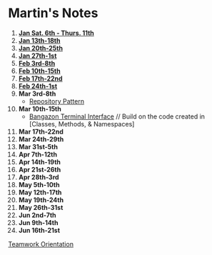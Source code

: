 # Martin's Notes

1. **[Jan Sat. 6th - Thurs. 11th](https://github.com/nss-evening-cohort-06/notes/blob/master/weeks/Week1.md)**
1. **[Jan 13th-18th](d0eab6afadac60f20f8afcdcda048f5f#file-week2-md)**
1. **[Jan 20th-25th](d0eab6afadac60f20f8afcdcda048f5f#file-week3-md)**
1. **[Jan 27th-1st](d0eab6afadac60f20f8afcdcda048f5f#file-week4-md)**
1. **[Feb 3rd-8th](d0eab6afadac60f20f8afcdcda048f5f#file-week5-md)**
1. **[Feb 10th-15th](d0eab6afadac60f20f8afcdcda048f5f#file-week6-md)**
1. **[Feb 17th-22nd](d0eab6afadac60f20f8afcdcda048f5f#file-week7-md)**
1. **[Feb 24th-1st](d0eab6afadac60f20f8afcdcda048f5f#file-week8-md)**
1. **Mar 3rd-8th**
	- [Repository Pattern](https://github.com/nashville-software-school/bangazon-inc/blob/formatting/concepts/data-access/repository-pattern.md)
1. **Mar 10th-15th**
	- [Bangazon Terminal Interface](https://github.com/nashville-software-school/bangazon-inc/blob/formatting/projects/BANGAZON_TERMINAL_INTERFACE.md) // Build on the code created in [Classes, Methods, & Namespaces]
1. **Mar 17th-22nd**
1. **Mar 24th-29th**
1. **Mar 31st-5th**
1. **Apr 7th-12th**
1. **Apr 14th-19th**
1. **Apr 21st-26th**
1. **Apr 28th-3rd**
1. **May 5th-10th**
1. **May 12th-17th**
1. **May 19th-24th**
1. **May 26th-31st**
1. **Jun 2nd-7th**
1. **Jun 9th-14th**
1. **Jun 16th-21st**

[Teamwork Orientation](https://github.com/nashville-software-school/teamwork-orientation)
